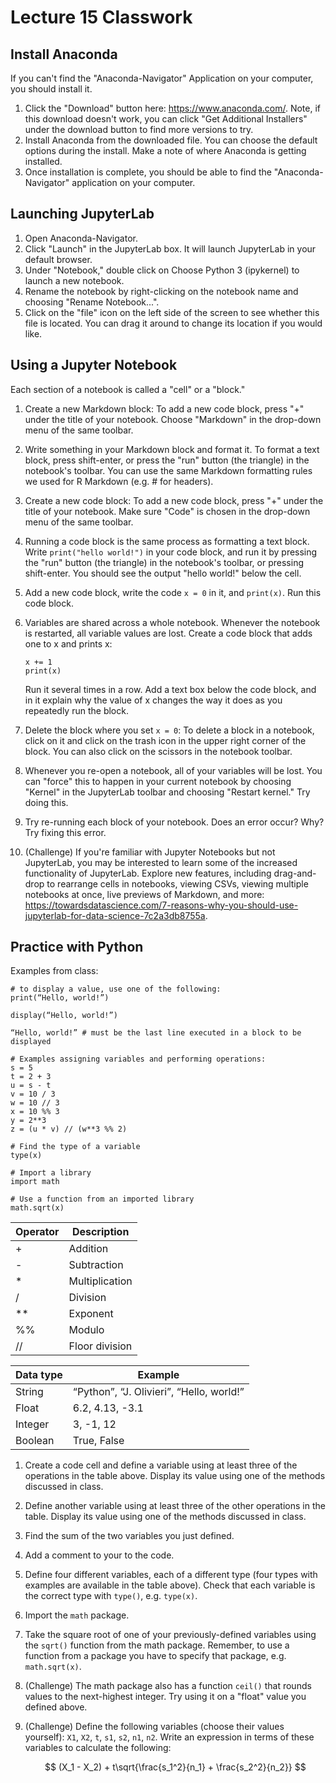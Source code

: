 # Lecture 15 Classwork

## Install Anaconda

If you can't find the "Anaconda-Navigator" Application on your computer, you should install it. 

1. Click the "Download" button here: https://www.anaconda.com/. Note, if this download doesn't work, you can click "Get Additional Installers" under the download button to find more versions to try.
2. Install Anaconda from the downloaded file. You can choose the default options during the install. Make a note of where Anaconda is getting installed.
3. Once installation is complete, you should be able to find the "Anaconda-Navigator" application on your computer.

## Launching JupyterLab

1. Open Anaconda-Navigator.
1. Click "Launch" in the JupyterLab box. It will launch JupyterLab in your default browser.
1. Under "Notebook," double click on Choose Python 3 (ipykernel) to launch a new notebook.
1. Rename the notebook by right-clicking on the notebook name and choosing "Rename Notebook...".
1. Click on the "file" icon on the left side of the screen to see whether this file is located. You can drag it around to change its location if you would like.

## Using a Jupyter Notebook

Each section of a notebook is called a "cell" or a "block."
1. Create a new Markdown block: To add a new code block, press "+" under the title of your notebook. Choose "Markdown" in the drop-down menu of the same toolbar.
1. Write something in your Markdown block and format it. To format a text block, press shift-enter, or press the "run" button (the triangle) in the notebook's toolbar. You can use the same Markdown formatting rules we used for R Markdown (e.g. # for headers).
1. Create a new code block: To add a new code block, press "+" under the title of your notebook. Make sure "Code" is chosen in the drop-down menu of the same toolbar.
1. Running a code block is the same process as formatting a text block. Write `print("hello world!")` in your code block, and run it by pressing the "run" button (the triangle) in the notebook's toolbar, or pressing shift-enter. You should see the output "hello world!" below the cell.
1. Add a new code block, write the code `x = 0` in it, and `print(x)`. Run this code block.
1. Variables are shared across a whole notebook. Whenever the notebook is restarted, all variable values are lost. Create a code block that adds one to x and prints x: 
   ```
   x += 1
   print(x)
   ```

   Run it several times in a row. Add a text box below the code block, and in it explain why the value of x changes the way it does as you repeatedly run the block.    
1. Delete the block where you set `x = 0`: To delete a block in a notebook, click on it and click on the trash icon in the upper right corner of the block. You can also click on the scissors in the notebook toolbar.
1. Whenever you re-open a notebook, all of your variables will be lost. You can "force" this to happen in your current notebook by choosing "Kernel" in the JupyterLab toolbar and choosing "Restart kernel." Try doing this.
1. Try re-running each block of your notebook. Does an error occur? Why? Try fixing this error.
1. (Challenge) If you're familiar with Jupyter Notebooks but not JupyterLab, you may be interested to learn some of the increased functionality of JupyterLab. Explore new features, including drag-and-drop to rearrange cells in notebooks, viewing CSVs, viewing multiple notebooks at once, live previews of Markdown, and more: https://towardsdatascience.com/7-reasons-why-you-should-use-jupyterlab-for-data-science-7c2a3db8755a. 

## Practice with Python

Examples from class:
```
# to display a value, use one of the following:
print(“Hello, world!”)

display(“Hello, world!”)

“Hello, world!” # must be the last line executed in a block to be displayed

# Examples assigning variables and performing operations:
s = 5
t = 2 + 3
u = s - t
v = 10 / 3
w = 10 // 3
x = 10 %% 3
y = 2**3
z = (u * v) // (w**3 %% 2)

# Find the type of a variable
type(x)

# Import a library
import math

# Use a function from an imported library
math.sqrt(x)
```

| Operator | Description |
-- | --
| + | Addition |
| - | Subtraction |
| * | Multiplication |
| / | Division |
| ** | Exponent |
| %% | Modulo |
| // | Floor division |

| Data type | Example |
-- | -- 
| String | “Python”, “J. Olivieri”, “Hello, world!” |
| Float | 6.2, 4.13, -3.1 |
| Integer | 3, -1, 12 |
| Boolean | True, False |

1. Create a code cell and define a variable  using at least three of the operations in the table above. Display its value using one of the methods discussed in class.
2. Define another variable using at least three of the other operations in the table. Display its value using one of the methods discussed in class.
3. Find the sum of the two variables you just defined.
4. Add a comment to your to the code.
5. Define four different variables, each of a different type (four types with examples are available in the table above). Check that each variable is the correct type with `type()`, e.g. `type(x)`. 
6. Import the `math` package. 
7. Take the square root of one of your previously-defined variables using the `sqrt()` function from the math package. Remember, to use a function from a package you have to specify that package, e.g. `math.sqrt(x)`.
8. (Challenge) The math package also has a function `ceil()` that rounds values to the next-highest integer. Try using it on a "float" value you defined above.
9. (Challenge) Define the following variables (choose their values yourself): `X1`, `X2`, `t`, `s1`, `s2`, `n1`, `n2`. Write an expression in terms of these variables to calculate the following:
   
   $$ (X_1 - X_2) + t\sqrt{\frac{s_1^2}{n_1} + \frac{s_2^2}{n_2}} $$


